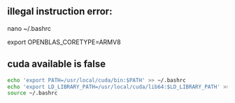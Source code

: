 
## illegal instruction error: 

nano ~/.bashrc

export OPENBLAS_CORETYPE=ARMV8

## cuda available is false
```bash
echo 'export PATH=/usr/local/cuda/bin:$PATH' >> ~/.bashrc
echo 'export LD_LIBRARY_PATH=/usr/local/cuda/lib64:$LD_LIBRARY_PATH' >> ~/.bashrc
source ~/.bashrc
```